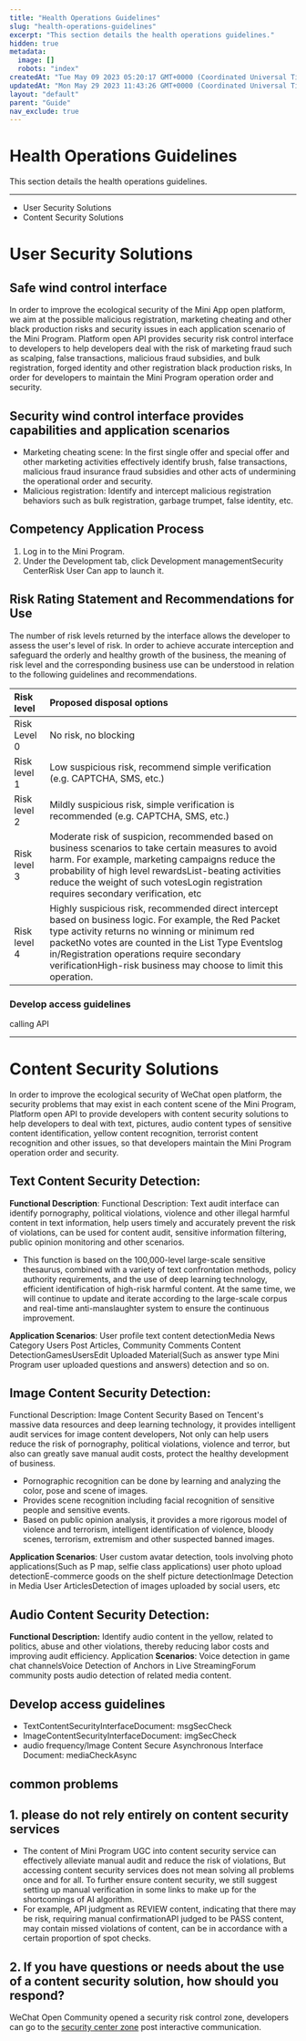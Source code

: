 ```yaml
---
title: "Health Operations Guidelines"
slug: "health-operations-guidelines"
excerpt: "This section details the health operations guidelines."
hidden: true
metadata: 
  image: []
  robots: "index"
createdAt: "Tue May 09 2023 05:20:17 GMT+0000 (Coordinated Universal Time)"
updatedAt: "Mon May 29 2023 11:43:26 GMT+0000 (Coordinated Universal Time)"
layout: "default"
parent: "Guide"
nav_exclude: true
---
```

# Health Operations Guidelines 
This section details the health operations guidelines.
*** 
- User Security Solutions
- Content Security Solutions

# User Security Solutions

## Safe wind control interface

In order to improve the ecological security of the Mini App open platform, we aim at the possible malicious registration, marketing cheating and other black production risks and security issues in each application scenario of the Mini Program. Platform open API provides security risk control interface to developers to help developers deal with the risk of marketing fraud such as scalping, false transactions, malicious fraud subsidies, and bulk registration, forged identity and other registration black production risks, In order for developers to maintain the Mini Program operation order and security.

## Security wind control interface provides capabilities and application scenarios

- Marketing cheating scene: In the first single offer and special offer and other marketing activities effectively identify brush, false transactions, malicious fraud insurance fraud subsidies and other acts of undermining the operational order and security.
- Malicious registration: Identify and intercept malicious registration behaviors such as bulk registration, garbage trumpet, false identity, etc.

## Competency Application Process

1. Log in to the Mini Program.
2. Under the Development tab, click Development managementSecurity CenterRisk User Can app to launch it.

## Risk Rating Statement and Recommendations for Use

The number of risk levels returned by the interface allows the developer to assess the user's level of risk. In order to achieve accurate interception and safeguard the orderly and healthy growth of the business, the meaning of risk level and the corresponding business use can be understood in relation to the following guidelines and recommendations.

| Risk level   | Proposed disposal options                                                                                                                                                                                                                                                                                                       |
| :----------- | :------------------------------------------------------------------------------------------------------------------------------------------------------------------------------------------------------------------------------------------------------------------------------------------------------------------------------ |
| Risk Level 0 | No risk, no blocking                                                                                                                                                                                                                                                                                                            |
| Risk level 1 | Low suspicious risk, recommend simple verification (e.g. CAPTCHA, SMS, etc.)                                                                                                                                                                                                                                                    |
| Risk level 2 | Mildly suspicious risk, simple verification is recommended (e.g. CAPTCHA, SMS, etc.)                                                                                                                                                                                                                                            |
| Risk level 3 | Moderate risk of suspicion, recommended based on business scenarios to take certain measures to avoid harm. For example, marketing campaigns reduce the probability of high level rewardsList-beating activities reduce the weight of such votesLogin registration requires secondary verification, etc                         |
| Risk level 4 | Highly suspicious risk, recommended direct intercept based on business logic. For example, the Red Packet type activity returns no winning or minimum red packetNo votes are counted in the List Type Eventslog in/Registration operations require secondary verificationHigh-risk business may choose to limit this operation. |

### Develop access guidelines

calling API

***

# Content Security Solutions

In order to improve the ecological security of WeChat open platform, the security problems that may exist in each content scene of the Mini Program, Platform open API to provide developers with content security solutions to help developers to deal with text, pictures, audio content types of sensitive content identification, yellow content recognition, terrorist content recognition and other issues, so that developers maintain the Mini Program operation order and security.

## Text Content Security Detection:

**Functional Description**: Functional Description: Text audit interface can identify pornography, political violations, violence and other illegal harmful content in text information, help users timely and accurately prevent the risk of violations, can be used for content audit, sensitive information filtering, public opinion monitoring and other scenarios.

- This function is based on the 100,000-level large-scale sensitive thesaurus, combined with a variety of text confrontation methods, policy authority requirements, and the use of deep learning technology, efficient identification of high-risk harmful content. At the same time, we will continue to update and iterate according to the large-scale corpus and real-time anti-manslaughter system to ensure the continuous improvement.

**Application Scenarios**: User profile text content detectionMedia News Category Users Post Articles, Community Comments Content DetectionGamesUsersEdit Uploaded Material(Such as answer type Mini Program user uploaded questions and answers) detection and so on.

## Image Content Security Detection:

Functional Description: Image Content Security Based on Tencent's massive data resources and deep learning technology, it provides intelligent audit services for image content developers, Not only can help users reduce the risk of pornography, political violations, violence and terror, but also can greatly save manual audit costs, protect the healthy development of business.

- Pornographic recognition can be done by learning and analyzing the color, pose and scene of images.
- Provides scene recognition including facial recognition of sensitive people and sensitive events.
- Based on public opinion analysis, it provides a more rigorous model of violence and terrorism, intelligent identification of violence, bloody scenes, terrorism, extremism and other suspected banned images.

**Application Scenarios**: User custom avatar detection, tools involving photo applications(Such as P map, selfie class applications) user photo upload detectionE-commerce goods on the shelf picture detectionImage Detection in Media User ArticlesDetection of images uploaded by social users, etc

## Audio Content Security Detection:

**Functional Description:** Identify audio content in the yellow, related to politics, abuse and other violations, thereby reducing labor costs and improving audit efficiency. Application **Scenarios**: Voice detection in game chat channelsVoice Detection of Anchors in Live StreamingForum community posts audio detection of related media content.

## Develop access guidelines

- TextContentSecurityInterfaceDocument: msgSecCheck
- ImageContentSecurityInterfaceDocument: imgSecCheck
- audio frequency/Image Content Secure Asynchronous Interface Document: mediaCheckAsync

## common problems

## 1. please do not rely entirely on content security services

- The content of Mini Program UGC into content security service can effectively alleviate manual audit and reduce the risk of violations, But accessing content security services does not mean solving all problems once and for all. To further ensure content security, we still suggest setting up manual verification in some links to make up for the shortcomings of AI algorithm.
- For example, API judgment as REVIEW content, indicating that there may be risk, requiring manual confirmationAPI judged to be PASS content, may contain missed violations of content, can be in accordance with a certain proportion of spot checks.

## 2. If you have questions or needs about the use of a content security solution, how should you respond?

WeChat Open Community opened a security risk control zone, developers can go to the [security center zone](<>) post interactive communication.
